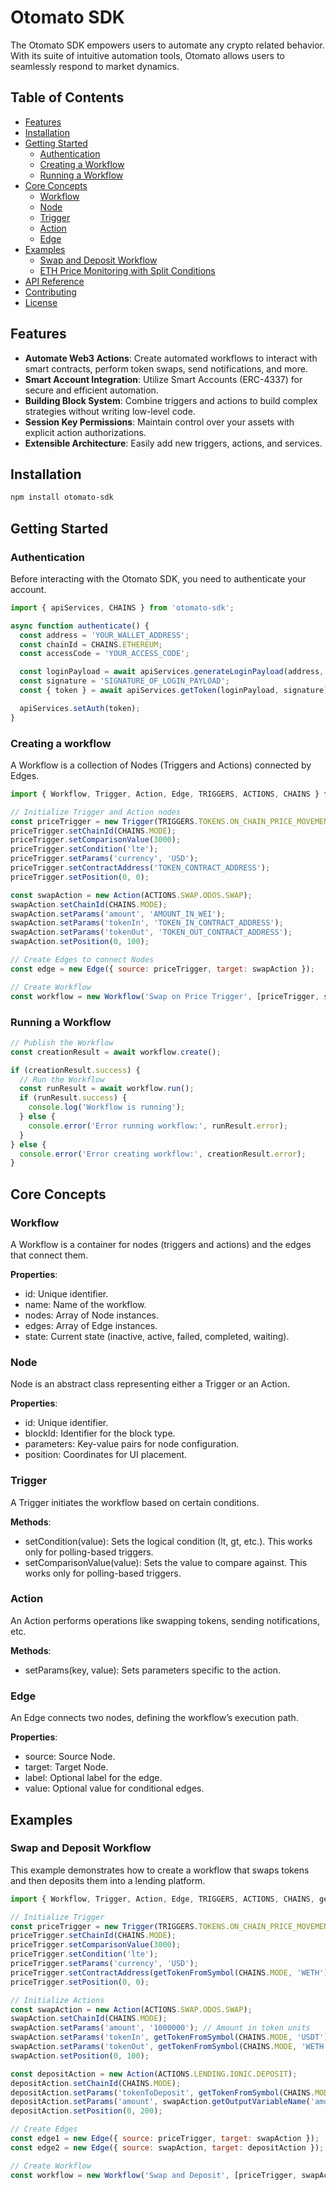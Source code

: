 
# Otomato SDK

The Otomato SDK empowers users to automate any crypto related behavior. With its suite of intuitive automation tools, Otomato allows users to seamlessly respond to market dynamics.

## Table of Contents

- [Features](#features)
- [Installation](#installation)
- [Getting Started](#getting-started)
  - [Authentication](#authentication)
  - [Creating a Workflow](#creating-a-workflow)
  - [Running a Workflow](#running-a-workflow)
- [Core Concepts](#core-concepts)
  - [Workflow](#workflow)
  - [Node](#node)
  - [Trigger](#trigger)
  - [Action](#action)
  - [Edge](#edge)
- [Examples](#examples)
  - [Swap and Deposit Workflow](#swap-and-deposit-workflow)
  - [ETH Price Monitoring with Split Conditions](#eth-price-monitoring-with-split-conditions)
- [API Reference](#api-reference)
- [Contributing](#contributing)
- [License](#license)

## Features

- **Automate Web3 Actions**: Create automated workflows to interact with smart contracts, perform token swaps, send notifications, and more.
- **Smart Account Integration**: Utilize Smart Accounts (ERC-4337) for secure and efficient automation.
- **Building Block System**: Combine triggers and actions to build complex strategies without writing low-level code.
- **Session Key Permissions**: Maintain control over your assets with explicit action authorizations.
- **Extensible Architecture**: Easily add new triggers, actions, and services.

## Installation

```bash
npm install otomato-sdk
```

## Getting Started

### Authentication

Before interacting with the Otomato SDK, you need to authenticate your account.

```js
import { apiServices, CHAINS } from 'otomato-sdk';

async function authenticate() {
  const address = 'YOUR_WALLET_ADDRESS';
  const chainId = CHAINS.ETHEREUM;
  const accessCode = 'YOUR_ACCESS_CODE';

  const loginPayload = await apiServices.generateLoginPayload(address, chainId, accessCode);
  const signature = 'SIGNATURE_OF_LOGIN_PAYLOAD';
  const { token } = await apiServices.getToken(loginPayload, signature);

  apiServices.setAuth(token);
}
```

### Creating a workflow

A Workflow is a collection of Nodes (Triggers and Actions) connected by Edges.

```js
import { Workflow, Trigger, Action, Edge, TRIGGERS, ACTIONS, CHAINS } from 'otomato-sdk';

// Initialize Trigger and Action nodes
const priceTrigger = new Trigger(TRIGGERS.TOKENS.ON_CHAIN_PRICE_MOVEMENT.PRICE_MOVEMENT_AGAINST_CURRENCY);
priceTrigger.setChainId(CHAINS.MODE);
priceTrigger.setComparisonValue(3000);
priceTrigger.setCondition('lte');
priceTrigger.setParams('currency', 'USD');
priceTrigger.setContractAddress('TOKEN_CONTRACT_ADDRESS');
priceTrigger.setPosition(0, 0);

const swapAction = new Action(ACTIONS.SWAP.ODOS.SWAP);
swapAction.setChainId(CHAINS.MODE);
swapAction.setParams('amount', 'AMOUNT_IN_WEI');
swapAction.setParams('tokenIn', 'TOKEN_IN_CONTRACT_ADDRESS');
swapAction.setParams('tokenOut', 'TOKEN_OUT_CONTRACT_ADDRESS');
swapAction.setPosition(0, 100);

// Create Edges to connect Nodes
const edge = new Edge({ source: priceTrigger, target: swapAction });

// Create Workflow
const workflow = new Workflow('Swap on Price Trigger', [priceTrigger, swapAction], [edge]);
```

### Running a Workflow

```js
// Publish the Workflow
const creationResult = await workflow.create();

if (creationResult.success) {
  // Run the Workflow
  const runResult = await workflow.run();
  if (runResult.success) {
    console.log('Workflow is running');
  } else {
    console.error('Error running workflow:', runResult.error);
  }
} else {
  console.error('Error creating workflow:', creationResult.error);
}
```

## Core Concepts

### Workflow

A Workflow is a container for nodes (triggers and actions) and the edges that connect them.

**Properties**:
  - id: Unique identifier.
  - name: Name of the workflow.
  - nodes: Array of Node instances.
  - edges: Array of Edge instances.
  - state: Current state (inactive, active, failed, completed, waiting).

### Node

Node is an abstract class representing either a Trigger or an Action.

**Properties**:
  - id: Unique identifier.
  - blockId: Identifier for the block type.
  - parameters: Key-value pairs for node configuration.
  - position: Coordinates for UI placement.

### Trigger

A Trigger initiates the workflow based on certain conditions.

**Methods**:
  - setCondition(value): Sets the logical condition (lt, gt, etc.). This works only for polling-based triggers.
  - setComparisonValue(value): Sets the value to compare against. This works only for polling-based triggers.

### Action

An Action performs operations like swapping tokens, sending notifications, etc.

**Methods**:
  - setParams(key, value): Sets parameters specific to the action.

### Edge

An Edge connects two nodes, defining the workflow’s execution path.

**Properties**:
  - source: Source Node.
  - target: Target Node.
  - label: Optional label for the edge.
  - value: Optional value for conditional edges.

## Examples

### Swap and Deposit Workflow

This example demonstrates how to create a workflow that swaps tokens and then deposits them into a lending platform.

```js
import { Workflow, Trigger, Action, Edge, TRIGGERS, ACTIONS, CHAINS, getTokenFromSymbol } from 'otomato-sdk';

// Initialize Trigger
const priceTrigger = new Trigger(TRIGGERS.TOKENS.ON_CHAIN_PRICE_MOVEMENT.PRICE_MOVEMENT_AGAINST_CURRENCY);
priceTrigger.setChainId(CHAINS.MODE);
priceTrigger.setComparisonValue(3000);
priceTrigger.setCondition('lte');
priceTrigger.setParams('currency', 'USD');
priceTrigger.setContractAddress(getTokenFromSymbol(CHAINS.MODE, 'WETH').contractAddress);
priceTrigger.setPosition(0, 0);

// Initialize Actions
const swapAction = new Action(ACTIONS.SWAP.ODOS.SWAP);
swapAction.setChainId(CHAINS.MODE);
swapAction.setParams('amount', '1000000'); // Amount in token units
swapAction.setParams('tokenIn', getTokenFromSymbol(CHAINS.MODE, 'USDT').contractAddress);
swapAction.setParams('tokenOut', getTokenFromSymbol(CHAINS.MODE, 'WETH').contractAddress);
swapAction.setPosition(0, 100);

const depositAction = new Action(ACTIONS.LENDING.IONIC.DEPOSIT);
depositAction.setChainId(CHAINS.MODE);
depositAction.setParams('tokenToDeposit', getTokenFromSymbol(CHAINS.MODE, 'WETH').contractAddress);
depositAction.setParams('amount', swapAction.getOutputVariableName('amountOut'));
depositAction.setPosition(0, 200);

// Create Edges
const edge1 = new Edge({ source: priceTrigger, target: swapAction });
const edge2 = new Edge({ source: swapAction, target: depositAction });

// Create Workflow
const workflow = new Workflow('Swap and Deposit', [priceTrigger, swapAction, depositAction], [edge1, edge2]);
```
